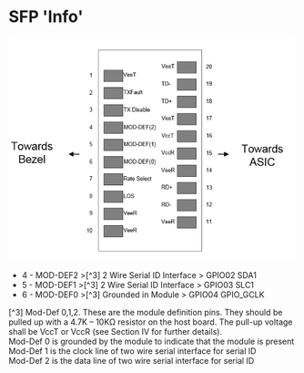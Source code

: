 # SFP 'Info'

![SFP Pinout](SFP_20_Pins.png)


* 4 - MOD-DEF2 >[^3] 2 Wire Serial ID Interface > GPIO02 SDA1
* 5 - MOD-DEF1 >[^3] 2 Wire Serial ID Interface > GPIO03 SLC1
* 6 - MOD-DEF0 >[^3] Grounded in Module > GPIO04 GPIO_GCLK

[^3] Mod-Def 0,1,2. These are the module definition pins. They should be pulled up with a
4.7K – 10KΩ resistor on the host board. The pull-up voltage shall be VccT or VccR (see
Section IV for further details).  
Mod-Def 0 is grounded by the module to indicate that the module is present  
Mod-Def 1 is the clock line of two wire serial interface for serial ID  
Mod-Def 2 is the data line of two wire serial interface for serial ID  